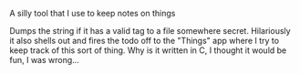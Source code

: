 A silly tool that I use to keep notes on things

Dumps the string if it has a valid tag to a file somewhere secret. 
Hilariously it also shells out and fires the todo off to the 
"Things" app where I try to keep track of this sort of thing.
Why is it written in C, I thought it would be fun, I was wrong...

